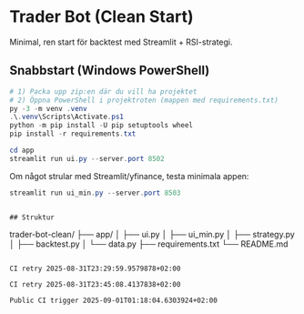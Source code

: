 # Trader Bot (Clean Start)

Minimal, ren start för backtest med Streamlit + RSI-strategi.

## Snabbstart (Windows PowerShell)

```powershell
# 1) Packa upp zip:en där du vill ha projektet
# 2) Öppna PowerShell i projektroten (mappen med requirements.txt)
py -3 -m venv .venv
.\.venv\Scripts\Activate.ps1
python -m pip install -U pip setuptools wheel
pip install -r requirements.txt

cd app
streamlit run ui.py --server.port 8502
```

Om något strular med Streamlit/yfinance, testa minimala appen:
```powershell
streamlit run ui_min.py --server.port 8503
```
```

## Struktur
```
trader-bot-clean/
├── app/
│   ├── ui.py
│   ├── ui_min.py
│   ├── strategy.py
│   ├── backtest.py
│   └── data.py
├── requirements.txt
└── README.md
```

CI retry 2025-08-31T23:29:59.9579878+02:00

CI retry 2025-08-31T23:45:08.4137838+02:00

Public CI trigger 2025-09-01T01:18:04.6303924+02:00

